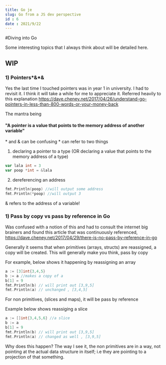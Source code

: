 ```yaml
---
title: Go je
slug: Go from a JS dev perspective
id : 6
date : 2021/9/22
---
```


#Diving into Go 

Some interesting topics that I always think about will be detailed here. 

## WIP 
 

### 1) Pointers*&*&

Yes the last time I touched pointers was in year 1 in university. I had to revisit it. I think it will take a while for me to appreciate it.
Referred heavily to this explanation 
https://dave.cheney.net/2017/04/26/understand-go-pointers-in-less-than-800-words-or-your-money-back

The mantra being 
#### "A pointer is a value that points to the memory address of another variable"
\* and & can be confusing
\* can refer to two things 
1) declaring a pointer to a type  (OR declaring a value that points to the memory address of a type) 
```go
var lala int = 3
var poop *int = &lala

```
2) dereferencing an address 
```go
fmt.Println(poop) //will output some address
fmt.Println(*poop) //will output 3
```
& refers to the address of a variable!



### 1) Pass by copy vs pass by reference in Go

Was confused with a notion of this and had to consult the internet big brainers and found this article that was continuously referenced, https://dave.cheney.net/2017/04/29/there-is-no-pass-by-reference-in-go


Generally it seems that when primitives (arrays, structs) are reassigned, a copy will be created.
This will generally make you think, pass by copy 

For example, below shows it happening by reassigning an array

```go
a := [3]int{3,4,5}
b := a //makes a copy of a
b[1] = 9 
fmt.Println(b) // will print out [3,9,5]
fmt.Println(a) // unchanged , [3,4,5]
```

For non primitives, (slices and maps), it will be pass by reference 

Example below shows reassiging a slice

```go
a := []int{3,4,5,6} //a slice
b := a 
b[1] = 9 
fmt.Println(b) // will print out [3,9,5]
fmt.Println(a) // changed as well , [3,9,5]

```

Why does this happen? The way I see it, the non primitives are in a way, not pointing at the actual data structure in itself; i.e they are pointing to a projection of that something.
